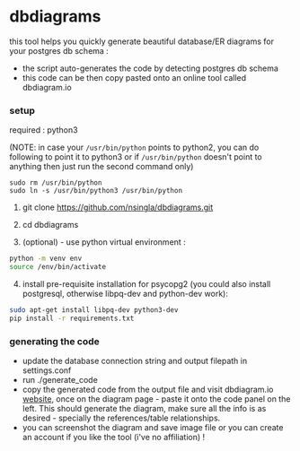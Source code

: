 # dbdiagrams 

this tool helps you quickly generate beautiful database/ER diagrams for your postgres db schema :
- the script auto-generates the code by detecting postgres db schema
- this code can be then copy pasted onto an online tool called dbdiagram.io


### setup
required : python3

(NOTE: in case your ```/usr/bin/python``` points to python2, you can do following to point it to python3 or if ```/usr/bin/python``` doesn't point to anything then just run the second command only)
```
sudo rm /usr/bin/python
sudo ln -s /usr/bin/python3 /usr/bin/python
```

1. git clone https://github.com/nsingla/dbdiagrams.git

2. cd dbdiagrams

3. (optional) - use python virtual environment :
```bash
python -m venv env
source /env/bin/activate
```

4. install pre-requisite installation for psycopg2 (you could also install postgresql, otherwise libpq-dev and python-dev work):
```bash
sudo apt-get install libpq-dev python3-dev 
pip install -r requirements.txt
```



### generating the code
- update the database connection string and output filepath in settings.conf
- run ./generate_code
- copy the generated code from the output file and visit dbdiagram.io [website](https://dbdiagram.io/d), once on the diagram page - paste it onto the code panel on the left. This should generate the diagram, make sure all the info is as desired - specially the references/table relationships. 
- you can screenshot the diagram and save image file or you can create an account if you like the tool (i've no affiliation) !
